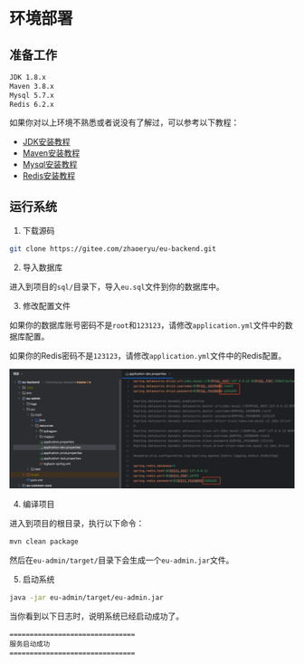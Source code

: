 # 环境部署

## 准备工作
```text
JDK 1.8.x
Maven 3.8.x
Mysql 5.7.x
Redis 6.2.x
```

如果你对以上环境不熟悉或者说没有了解过，可以参考以下教程：
- [JDK安装教程](https://www.runoob.com/java/java-environment-setup.html)
- [Maven安装教程](https://www.runoob.com/maven/maven-setup.html)
- [Mysql安装教程](https://www.runoob.com/mysql/mysql-install.html)
- [Redis安装教程](https://www.runoob.com/redis/redis-install.html)

## 运行系统

1. 下载源码
```bash
git clone https://gitee.com/zhaoeryu/eu-backend.git
```

2. 导入数据库

进入到项目的`sql/`目录下，导入`eu.sql`文件到你的数据库中。

3. 修改配置文件

如果你的数据库账号密码不是`root`和`123123`，请修改`application.yml`文件中的数据库配置。

如果你的Redis密码不是`123123`，请修改`application.yml`文件中的Redis配置。

![application.png](/application.png)

4. 编译项目

进入到项目的根目录，执行以下命令：
```bash
mvn clean package
```
然后在`eu-admin/target/`目录下会生成一个`eu-admin.jar`文件。

5. 启动系统
```bash
java -jar eu-admin/target/eu-admin.jar
```
当你看到以下日志时，说明系统已经启动成功了。
```text
===============================
服务启动成功
===============================
```
